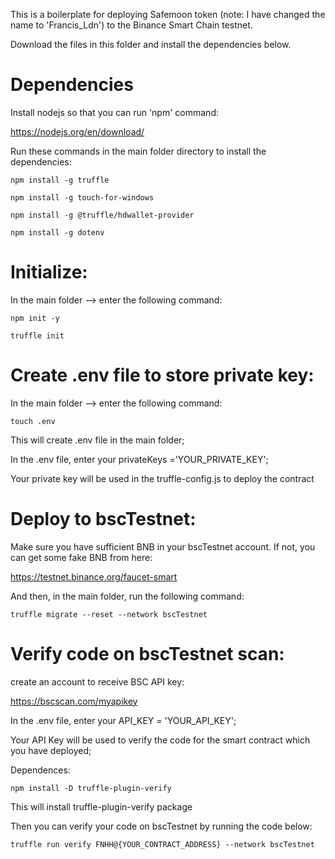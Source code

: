 This is a boilerplate for deploying Safemoon token (note: I have changed the name to 'Francis_Ldn') to the Binance Smart Chain testnet.

Download the files in this folder and install the dependencies below.

# Dependencies 
Install nodejs so that you can run 'npm' command:

https://nodejs.org/en/download/

Run these commands in the main folder directory to install the dependencies:

`npm install -g truffle`

`npm install -g touch-for-windows`

`npm install -g @truffle/hdwallet-provider`  

`npm install -g dotenv`

# Initialize:
In the main folder --> enter the following command:

`npm init -y `

`truffle init`

# Create .env file to store private key:
In the main folder --> enter the following command:

`touch .env`

This will create .env file in the main folder;

In the .env file, enter your privateKeys ='YOUR_PRIVATE_KEY';

Your private key will be used in the truffle-config.js to deploy the contract

# Deploy to bscTestnet:
Make sure you have sufficient BNB in your bscTestnet account. If not, you can get some fake BNB from here:

https://testnet.binance.org/faucet-smart

And then, in the main folder, run the following command:

`truffle migrate --reset --network bscTestnet`

# Verify code on bscTestnet scan:
create an account to receive BSC API key:

https://bscscan.com/myapikey

In the .env file, enter your API_KEY = 'YOUR_API_KEY';

Your API Key will be used to verify the code for the smart contract which you have deployed;

Dependences:

`npm install -D truffle-plugin-verify`

This will install truffle-plugin-verify package

Then you can verify your code on bscTestnet by running the code below:

`truffle run verify FNHH@{YOUR_CONTRACT_ADDRESS} --network bscTestnet`



